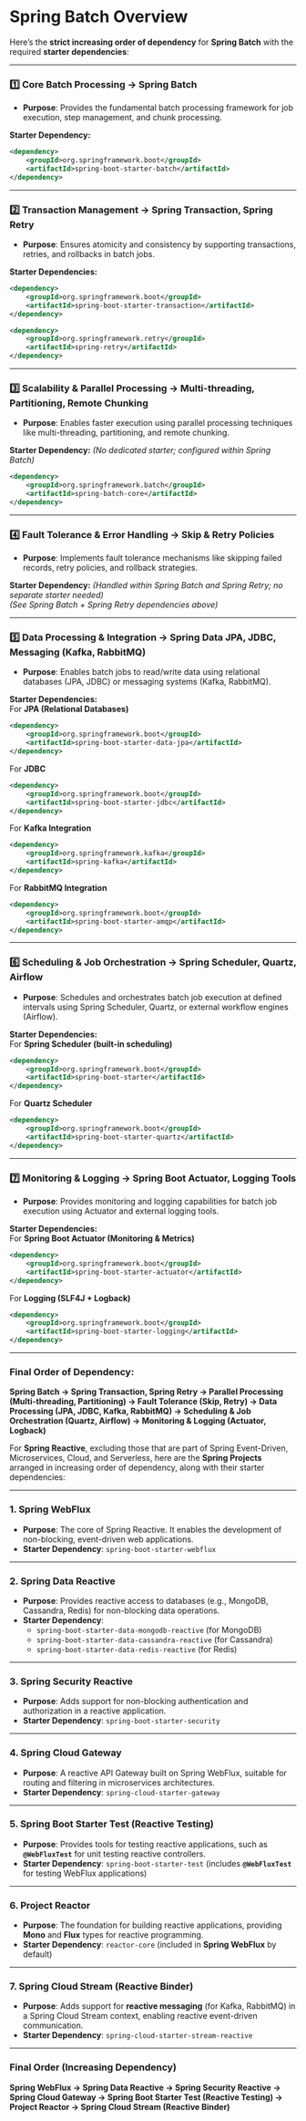# **Spring Batch Overview**

Here’s the **strict increasing order of dependency** for **Spring Batch** with the required **starter dependencies**:  

---

### **1️⃣ Core Batch Processing → Spring Batch**  
- **Purpose**: Provides the fundamental batch processing framework for job execution, step management, and chunk processing.  

**Starter Dependency:**  
```xml
<dependency>
    <groupId>org.springframework.boot</groupId>
    <artifactId>spring-boot-starter-batch</artifactId>
</dependency>
```

---

### **2️⃣ Transaction Management → Spring Transaction, Spring Retry**  
- **Purpose**: Ensures atomicity and consistency by supporting transactions, retries, and rollbacks in batch jobs.  

**Starter Dependencies:**  
```xml
<dependency>
    <groupId>org.springframework.boot</groupId>
    <artifactId>spring-boot-starter-transaction</artifactId>
</dependency>

<dependency>
    <groupId>org.springframework.retry</groupId>
    <artifactId>spring-retry</artifactId>
</dependency>
```

---

### **3️⃣ Scalability & Parallel Processing → Multi-threading, Partitioning, Remote Chunking**  
- **Purpose**: Enables faster execution using parallel processing techniques like multi-threading, partitioning, and remote chunking.  

**Starter Dependency:** *(No dedicated starter; configured within Spring Batch)*  
```xml
<dependency>
    <groupId>org.springframework.batch</groupId>
    <artifactId>spring-batch-core</artifactId>
</dependency>
```

---

### **4️⃣ Fault Tolerance & Error Handling → Skip & Retry Policies**  
- **Purpose**: Implements fault tolerance mechanisms like skipping failed records, retry policies, and rollback strategies.  

**Starter Dependency:** *(Handled within Spring Batch and Spring Retry; no separate starter needed)*  
*(See Spring Batch + Spring Retry dependencies above)*  

---

### **5️⃣ Data Processing & Integration → Spring Data JPA, JDBC, Messaging (Kafka, RabbitMQ)**  
- **Purpose**: Enables batch jobs to read/write data using relational databases (JPA, JDBC) or messaging systems (Kafka, RabbitMQ).  

**Starter Dependencies:**  
For **JPA (Relational Databases)**  
```xml
<dependency>
    <groupId>org.springframework.boot</groupId>
    <artifactId>spring-boot-starter-data-jpa</artifactId>
</dependency>
```
For **JDBC**  
```xml
<dependency>
    <groupId>org.springframework.boot</groupId>
    <artifactId>spring-boot-starter-jdbc</artifactId>
</dependency>
```
For **Kafka Integration**  
```xml
<dependency>
    <groupId>org.springframework.kafka</groupId>
    <artifactId>spring-kafka</artifactId>
</dependency>
```
For **RabbitMQ Integration**  
```xml
<dependency>
    <groupId>org.springframework.boot</groupId>
    <artifactId>spring-boot-starter-amqp</artifactId>
</dependency>
```

---

### **6️⃣ Scheduling & Job Orchestration → Spring Scheduler, Quartz, Airflow**  
- **Purpose**: Schedules and orchestrates batch job execution at defined intervals using Spring Scheduler, Quartz, or external workflow engines (Airflow).  

**Starter Dependencies:**  
For **Spring Scheduler (built-in scheduling)**  
```xml
<dependency>
    <groupId>org.springframework.boot</groupId>
    <artifactId>spring-boot-starter</artifactId>
</dependency>
```
For **Quartz Scheduler**  
```xml
<dependency>
    <groupId>org.springframework.boot</groupId>
    <artifactId>spring-boot-starter-quartz</artifactId>
</dependency>
```

---

### **7️⃣ Monitoring & Logging → Spring Boot Actuator, Logging Tools**  
- **Purpose**: Provides monitoring and logging capabilities for batch job execution using Actuator and external logging tools.  

**Starter Dependencies:**  
For **Spring Boot Actuator (Monitoring & Metrics)**  
```xml
<dependency>
    <groupId>org.springframework.boot</groupId>
    <artifactId>spring-boot-starter-actuator</artifactId>
</dependency>
```
For **Logging (SLF4J + Logback)**  
```xml
<dependency>
    <groupId>org.springframework.boot</groupId>
    <artifactId>spring-boot-starter-logging</artifactId>
</dependency>
```

---

### **Final Order of Dependency:**
**Spring Batch → Spring Transaction, Spring Retry → Parallel Processing (Multi-threading, Partitioning) → Fault Tolerance (Skip, Retry) → Data Processing (JPA, JDBC, Kafka, RabbitMQ) → Scheduling & Job Orchestration (Quartz, Airflow) → Monitoring & Logging (Actuator, Logback)**  

For **Spring Reactive**, excluding those that are part of Spring Event-Driven, Microservices, Cloud, and Serverless, here are the **Spring Projects** arranged in increasing order of dependency, along with their starter dependencies:

---

### **1. Spring WebFlux**
- **Purpose**: The core of Spring Reactive. It enables the development of non-blocking, event-driven web applications.  
- **Starter Dependency**: `spring-boot-starter-webflux`

---

### **2. Spring Data Reactive**
- **Purpose**: Provides reactive access to databases (e.g., MongoDB, Cassandra, Redis) for non-blocking data operations.  
- **Starter Dependency**:  
  - `spring-boot-starter-data-mongodb-reactive` (for MongoDB)  
  - `spring-boot-starter-data-cassandra-reactive` (for Cassandra)  
  - `spring-boot-starter-data-redis-reactive` (for Redis)

---

### **3. Spring Security Reactive**
- **Purpose**: Adds support for non-blocking authentication and authorization in a reactive application.  
- **Starter Dependency**: `spring-boot-starter-security`

---

### **4. Spring Cloud Gateway**
- **Purpose**: A reactive API Gateway built on Spring WebFlux, suitable for routing and filtering in microservices architectures.  
- **Starter Dependency**: `spring-cloud-starter-gateway`

---

### **5. Spring Boot Starter Test (Reactive Testing)**
- **Purpose**: Provides tools for testing reactive applications, such as **`@WebFluxTest`** for unit testing reactive controllers.  
- **Starter Dependency**: `spring-boot-starter-test` (includes **`@WebFluxTest`** for testing WebFlux applications)

---

### **6. Project Reactor**
- **Purpose**: The foundation for building reactive applications, providing **Mono** and **Flux** types for reactive programming.  
- **Starter Dependency**: `reactor-core` (included in **Spring WebFlux** by default)

---

### **7. Spring Cloud Stream (Reactive Binder)**
- **Purpose**: Adds support for **reactive messaging** (for Kafka, RabbitMQ) in a Spring Cloud Stream context, enabling reactive event-driven communication.  
- **Starter Dependency**: `spring-cloud-starter-stream-reactive`

---

### **Final Order (Increasing Dependency)**
**Spring WebFlux → Spring Data Reactive → Spring Security Reactive → Spring Cloud Gateway → Spring Boot Starter Test (Reactive Testing) → Project Reactor → Spring Cloud Stream (Reactive Binder)**
